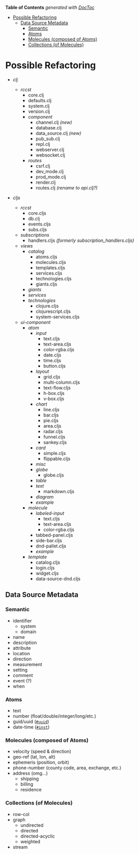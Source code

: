 <!-- START doctoc generated TOC please keep comment here to allow auto update -->
<!-- DON'T EDIT THIS SECTION, INSTEAD RE-RUN doctoc TO UPDATE -->
**Table of Contents**  *generated with [DocToc](https://github.com/thlorenz/doctoc)*

- [Possible Refactoring](#possible-refactoring)
  - [Data Source Metadata](#data-source-metadata)
    - [Semantic](#semantic)
    - [Atoms](#atoms)
    - [Molecules (composed of Atoms)](#molecules-composed-of-atoms)
    - [Collections (of Molecules)](#collections-of-molecules)

<!-- END doctoc generated TOC please keep comment here to allow auto update -->

# Possible Refactoring

- _clj_
  - _rccst_
    - core.clj
    - defaults.clj
    - system.clj
    - version.clj
    - _component_
      - channel.clj _(new)_ 
      - database.clj
      - data_source.clj _(new)_
      - pub_sub.clj
      - repl.clj
      - webserver.clj
      - websocket.clj
    - _routes_
      - csrf.clj
      - dev_mode.clj
      - prod_mode.clj
      - render.clj
      - routes.clj _(rename to api.clj?)_
      
- _cljs_
  - _rccst_
    - core.cljs
    - db.clj
    - events.cljs
    - subs.cljs
  - _subscriptions_
    - handlers.cljs _(formerly subscription_handlers.cljs)_
  - _views_
    - _catalog_
      - atoms.cljs
      - molecules.cljs
      - templates.cljs
      - services.cljs
      - technologies.cljs
      - giants.cljs
    - _giants_
    - _services_
    - _technologies_
      - clojure.cljs
      - clojurescript.cljs
      - system-services.cljs
  - _ui-component_
    - _atom_
      - _input_
        - text.cljs
        - text-area.cljs
        - color-rgba.cljs
        - date.cljs
        - time.cljs
        - button.cljs
      - _layout_
        - grid.cljs
        - multi-column.cljs
        - text-flow.cljs
        - h-box.cljs
        - v-box.cljs
      - _chart_
        - line.cljs
        - bar.cljs
        - pie.cljs
        - area.cljs
        - radar.cljs
        - funnel.cljs
        - sankey.cljs
      - _card_
        - simple.cljs
        - flippable.cljs
      - _misc_
      - _globe_
        - globe.cljs
      - _table_
      - _text_
        - markdown.cljs
      - _diagram_
      - _example_
    - _molecule_
      - _labeled-input_
        - text.cljs
        - text-area.cljs
        - color-rgba.cljs
      - tabbed-panel.cljs
      - side-bar.cljs
      - dnd-pallet.cljs
      - _example_
    - _template_
      - catalog.cljs
      - login.cljs
      - widget.cljs
      - data-source-dnd.cljs




## Data Source Metadata

### Semantic

- identifier
  - system
  - domain
- name
- description
- attribute
- location
- direction
- measurement
- setting
- comment
- event (?)
- when

### Atoms

- text
- number (float/double/integer/long/etc.)
- guid/uuid ([`#uuid`](https://clojure.org/reference/reader#_built_in_tagged_literals))
- date-time ([`#inst`](https://clojure.org/reference/reader#_built_in_tagged_literals))

### Molecules (composed of Atoms)

- velocity (speed & direction)
- geo-ref (lat, lon, alt)
- ephemeris (position, orbit)
- phone-number (county code, area, exchange, etc.)
- address (omg...)
  - shipping
  - billing
  - residence

### Collections (of Molecules)

- row-col
- graph
  - undirected
  - directed
  - directed-acyclic
  - weighted
- stream



